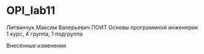 # OPI_lab11
Литвинчук
Максим
Валерьевич
ПОИТ
Основы программной инженерии
1 курс, 4 группа, 1 подгруппа

Внесённые изменения
